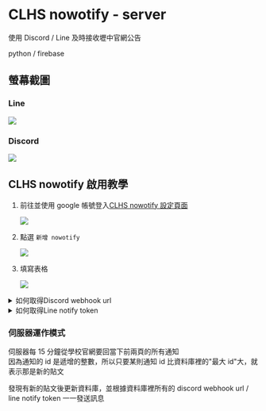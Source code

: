 # CLHS nowotify - server

使用 Discord / Line 及時接收壢中官網公告

python / firebase

## 螢幕截圖

### Line

![](https://i.imgur.com/po8mLk0.png)

### Discord

![](https://i.imgur.com/Y6nEr9j.pngs)

## CLHS nowotify 啟用教學

1. 前往並使用 google 帳號登入[CLHS nowotify 設定頁面](https://bwsix.github.io/CLHS-nowotify/)

   ![](https://i.imgur.com/ALTdgas.png)

2. 點選 `新增 nowotify`

   ![](https://i.imgur.com/b2ZD4rL.png)

3. 填寫表格

   ![](https://i.imgur.com/1XrN0qZ.png)

<details><summary>如何取得Discord webhook url</summary>

1. 點選 `文字頻道` 旁的 `編輯頻道` 按鈕

   ![](https://i.imgur.com/Owc3iPH.png)

2. 進入 `整合` 頁面

   ![](https://i.imgur.com/lkhlYcB.png)

3. 選擇 `建立 Webhook`  
   \*如果已經有該頻道已經有 Webhook，請選擇 `查看 Webhook` -> `新 Webhook`

   ![](https://i.imgur.com/c7DHmRr.png)

4. 點選 `複製 Webhook 網址`

   ![](https://i.imgur.com/1mKbwQL.png)

5. 繼續完成上方的表格就大功更成了!

</details>

<details><summary>如何取得Line notify token</summary>

1. 前往 Line Notify 設定頁面並登入
   https://notify-bot.line.me/my/  
   \*首次登入會需要在 Line 輸入驗證碼

   ![](https://i.imgur.com/5Wl97MC.png)

2. 點選 `發行權杖`

   ![](https://i.imgur.com/CRRgOEL.png)

3. 完成設定後點選 `發行`  
   \*權杖名稱建議填寫 **CLHS-nowotify**，方便日後辨識

   ![](https://i.imgur.com/3Gd1Eer.png)

4. 點選複製

   ![](https://i.imgur.com/7GGhfjm.png)

5. 繼續完成上方的表格後，依照指示將 "LINE Notify"
   帳號加入群組就完成設定了!

   ![](https://i.imgur.com/CDYEWJ5.png)

</details>

### 伺服器運作模式

伺服器每 15 分鐘從學校官網要回當下前兩頁的所有通知  
因為通知的 id 是遞增的整數，所以只要某則通知 id 比資料庫裡的"最大 id"大，就表示那是新的貼文

發現有新的貼文後更新資料庫，並根據資料庫裡所有的 discord webhook url / line notify token 一一發送訊息
